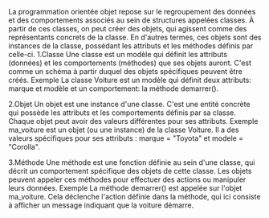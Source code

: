 La programmation orientée objet repose sur le regroupement des données et des comportements associés au sein de structures appelées classes. 
À partir de ces classes, on peut créer des objets, qui agissent comme des représentants concrets de la classe. En d'autres termes, ces objets sont des instances de la classe, possédant les attributs et les méthodes définis par celle-ci.
1.Classe
Une classe est un modèle qui définit les attributs (données) et les comportements (méthodes) que ses objets auront. C'est comme un schéma à partir duquel des objets spécifiques peuvent être créés.
  Exemple
  La classe Voiture est un modèle qui définit deux attributs: marque et modèle et un comportement: la  méthode demarrer().


2.Objet
Un objet est une instance d'une classe. C'est une entité concrète qui possède les attributs et les comportements définis par sa classe. Chaque objet peut avoir des valeurs différentes pour ses attributs.
   Exemple
  ma_voiture est un objet (ou une instance) de la classe Voiture. Il a des valeurs spécifiques pour ses attributs : marque = "Toyota" et modele = "Corolla".


3.Méthode
Une méthode est une fonction définie au sein d'une classe, qui décrit un comportement spécifique des objets de cette classe. Les objets peuvent appeler ces méthodes pour effectuer des actions ou manipuler leurs données.
     Exemple
    La méthode demarrer() est appelée sur l'objet ma_voiture. Cela déclenche l'action définie dans la méthode, qui ici consiste à afficher un message indiquant que la voiture démarre.

